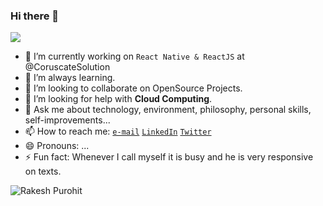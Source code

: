 ### Hi there 👋

<!--
**TheRakeshPurohit/therakeshpurohit** is a ✨ _special_ ✨ repository because its `README.md` (this file) appears on your GitHub profile.
-->

![](https://visitor-badge.glitch.me/badge?page_id=therakeshpurohit.therakeshpurohit)

- 🔭 I’m currently working on `React Native & ReactJS` at @CoruscateSolution
- 🌱 I’m always learning.
- 👯 I’m looking to collaborate on OpenSource Projects.
- 🤔 I’m looking for help with **Cloud Computing**.
- 💬 Ask me about technology, environment, philosophy, personal skills, self-improvements...
- 📫 How to reach me: [`e-mail`](mailto:rakeshpurohit909@gmail.com) [`LinkedIn`](https://www.linkedin.com/in/therakeshpurohit) [`Twitter`](https://www.twitter.com/irakeshpurohit)
- 😄 Pronouns: ...
- ⚡ Fun fact: Whenever I call myself it is busy and he is very responsive on texts.

 <img src="https://github-readme-stats.vercel.app/api?username=therakeshpurohitshow_icons=true&theme=gotham" alt="Rakesh Purohit" />
 
